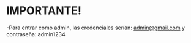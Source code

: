 # IMPORTANTE! 
-Para entrar como admin, las credenciales serían: admin@gmail.com y contraseña: admin1234
